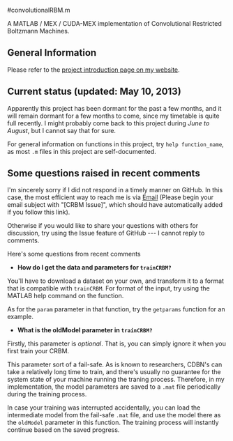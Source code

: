 #convolutionalRBM.m


A MATLAB / MEX / CUDA-MEX implementation of Convolutional Restricted Boltzmann Machines.

## General Information
Please refer to the [project introduction page on my website](http://qipeng.me/software/convolutional-rbm.html).

## Current status (updated: May 10, 2013)
Apparently this project has been dormant for the past a few months, and it will remain dormant for a few months to come, since my timetable is quite full recently. I might probably come back to this project during *June to August*, but I cannot say that for sure.

For general information on functions in this project, try `help function_name`, as most `.m` files in this project are self-documented.

## Some questions raised in recent comments
I'm sincerely sorry if I did not respond in a timely manner on GitHub. In this case, the most efficient way to reach me is via [Email](mailto:qipeng.thu@gmail.com?subject=[CRBM%20Issue]) (Please begin your email subject with "[CRBM Issue]", which should have automatically added if you follow this link). 

Otherwise if you would like to share your questions with others for discussion, try using the Issue feature of GitHub --- I cannot reply to comments.

Here's some questions from recent comments

* **How do I get the data and parameters for `trainCRBM?`**
 
You'll have to download a dataset on your own, and transform it to a format that is compatible with `trainCRBM`. For format of the input, try using the MATLAB help command on the function. 

As for the `param` parameter in that function, try the `getparams` function for an example.

* **What is the oldModel parameter in `trainCRBM?`**

Firstly, this parameter is *optional*. That is, you can simply ignore it when you first train your CRBM.

This parameter sort of a fail-safe. As is known to researchers, CDBN's can take a relatively long time to train, and there's usually no guarantee for the system state of your machine running the traning process. Therefore, in my implementation, the model parameters are saved to a `.mat` file periodically during the training process.

In case your training was interrupted accidentally, you can load the intermediate model from the fail-safe `.mat` file, and use the model there as the `oldModel` parameter in this function. The training process will instantly continue based on the saved progress.